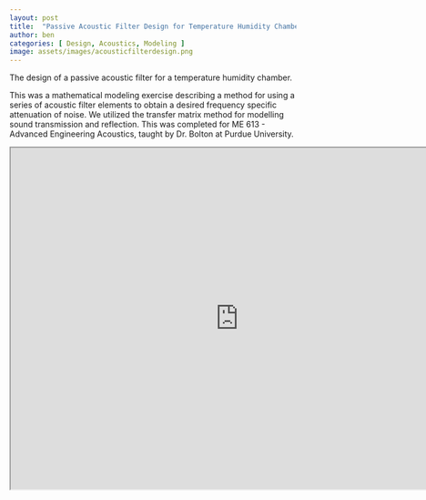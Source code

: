 ```yaml
---
layout: post
title:  "Passive Acoustic Filter Design for Temperature Humidity Chamber"
author: ben
categories: [ Design, Acoustics, Modeling ]
image: assets/images/acousticfilterdesign.png
---
```


The design of a passive acoustic filter for a temperature humidity chamber.

This was a mathematical modeling exercise describing a method for using a series of acoustic filter elements to obtain a desired frequency specific attenuation of noise. We utilized the transfer matrix method for modelling sound transmission and reflection. This was completed for ME 613 - Advanced Engineering Acoustics, taught by Dr. Bolton at Purdue University.


<iframe src="https://drive.google.com/file/d/1pt_Xq6-9_nzLMCJOwrMKHspsKaT-ImYx/preview" width="800" height="600" allow="autoplay"></iframe>
